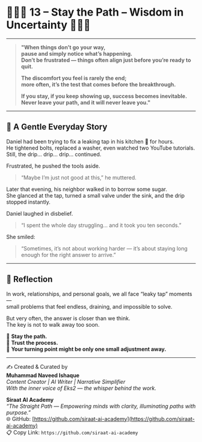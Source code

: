 # 🌟🧘‍♂️ 13 – Stay the Path – Wisdom in Uncertainty 🧘‍♀️🌟

---

> **"When things don’t go your way,**  
> **pause and simply notice what’s happening.**  
> **Don’t be frustrated — things often align just before you’re ready to quit.**  
>
> **The discomfort you feel is rarely the end;**  
> **more often, it’s the test that comes before the breakthrough.**  
>
> **If you stay, if you keep showing up, success becomes inevitable.**  
> **Never leave your path, and it will never leave you."**

---

## 📖 A Gentle Everyday Story  

Daniel had been trying to fix a leaking tap in his kitchen 🚰 for hours.  
He tightened bolts, replaced a washer, even watched two YouTube tutorials.  
Still, the drip… drip… drip… continued.  

Frustrated, he pushed the tools aside.  
> “Maybe I’m just not good at this,” he muttered.  

Later that evening, his neighbor walked in to borrow some sugar.  
She glanced at the tap, turned a small valve under the sink, and the drip stopped instantly.  

Daniel laughed in disbelief.  
> “I spent the whole day struggling… and it took you ten seconds.”  

She smiled:  
> “Sometimes, it’s not about working harder — it’s about staying long enough for the right answer to arrive.”  

---

## 💬 Reflection  

In work, relationships, and personal goals, we all face “leaky tap” moments —  
small problems that feel endless, draining, and impossible to solve.  

But very often, the answer is closer than we think.  
The key is not to walk away too soon.  

🌟 **Stay the path.**  
🌟 **Trust the process.**  
🌟 **Your turning point might be only one small adjustment away.**  

---

✍️ Created & Curated by  
**Muhammad Naveed Ishaque**  
_Content Creator | AI Writer | Narrative Simplifier_  
_With the inner voice of Eks2 — the whisper behind the work._  

**Siraat AI Academy**  
_“The Straight Path — Empowering minds with clarity, illuminating paths with purpose.”_  
🌐 GitHub: [https://github.com/siraat-ai-academy](https://github.com/siraat-ai-academy)  
📋 Copy Link: `https://github.com/siraat-ai-academy`


